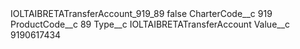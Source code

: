 <?xml version="1.0" encoding="UTF-8"?>
<CustomMetadata xmlns="http://soap.sforce.com/2006/04/metadata" xmlns:xsi="http://www.w3.org/2001/XMLSchema-instance" xmlns:xsd="http://www.w3.org/2001/XMLSchema">
    <label>IOLTAIBRETATransferAccount_919_89</label>
    <protected>false</protected>
    <values>
        <field>CharterCode__c</field>
        <value xsi:type="xsd:string">919</value>
    </values>
    <values>
        <field>ProductCode__c</field>
        <value xsi:type="xsd:string">89</value>
    </values>
    <values>
        <field>Type__c</field>
        <value xsi:type="xsd:string">IOLTAIBRETATransferAccount</value>
    </values>
    <values>
        <field>Value__c</field>
        <value xsi:type="xsd:string">9190617434</value>
    </values>
</CustomMetadata>
